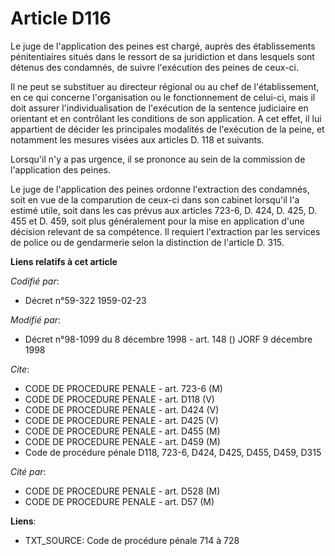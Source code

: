 # Article D116

Le juge de l'application des peines est chargé, auprès des établissements pénitentiaires situés dans le ressort de sa
juridiction et dans lesquels sont détenus des condamnés, de suivre l'exécution des peines de ceux-ci.

Il ne peut se substituer au directeur régional ou au chef de l'établissement, en ce qui concerne l'organisation ou le
fonctionnement de celui-ci, mais il doit assurer l'individualisation de l'exécution de la sentence judiciaire en orientant et
en contrôlant les conditions de son application. A cet effet, il lui appartient de décider les principales modalités de
l'exécution de la peine, et notamment les mesures visées aux articles D. 118 et suivants.

Lorsqu'il n'y a pas urgence, il se prononce au sein de la commission de l'application des peines.

Le juge de l'application des peines ordonne l'extraction des condamnés, soit en vue de la comparution de ceux-ci dans son
cabinet lorsqu'il l'a estimé utile, soit dans les cas prévus aux articles 723-6, D. 424, D. 425, D. 455 et D. 459, soit plus
généralement pour la mise en application d'une décision relevant de sa compétence. Il requiert l'extraction par les services
de police ou de gendarmerie selon la distinction de l'article D. 315.

**Liens relatifs à cet article**

_Codifié par_:

  - Décret n°59-322 1959-02-23

_Modifié par_:

  - Décret n°98-1099 du 8 décembre 1998 - art. 148 () JORF 9 décembre 1998

_Cite_:

  - CODE DE PROCEDURE PENALE - art. 723-6 (M)
  - CODE DE PROCEDURE PENALE - art. D118 (V)
  - CODE DE PROCEDURE PENALE - art. D424 (V)
  - CODE DE PROCEDURE PENALE - art. D425 (V)
  - CODE DE PROCEDURE PENALE - art. D455 (M)
  - CODE DE PROCEDURE PENALE - art. D459 (M)
  - Code de procédure pénale D118, 723-6, D424, D425, D455, D459, D315

_Cité par_:

  - CODE DE PROCEDURE PENALE - art. D528 (M)
  - CODE DE PROCEDURE PENALE - art. D57 (M)

**Liens**:

  - TXT_SOURCE: Code de procédure pénale 714 à 728
